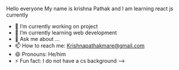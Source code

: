 Hello everyone My name is krishna Pathak and I am learning react js currently

- 🔭 I’m currently working on project
- 🌱 I’m currently learning web development
- 💬 Ask me about ...
- 📫 How to reach me: Krishnapathakmare@gmail.com
- 😄 Pronouns: He/him
- ⚡ Fun fact: I do not have a cs background
-->
